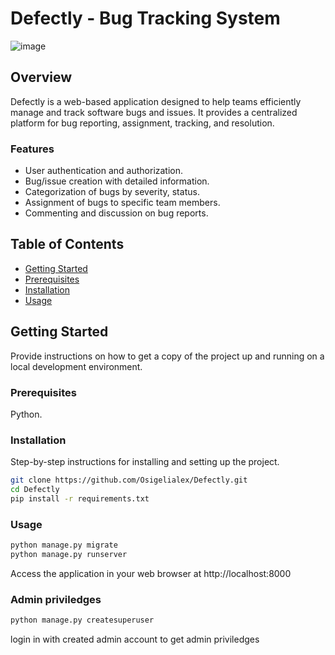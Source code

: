 # Defectly - Bug Tracking System

![image](https://github.com/Osigelialex/Defectly/assets/97721950/e309af96-b80e-473b-b9a2-e0d3fd6ac6b7)

## Overview

Defectly is a web-based application designed to help teams efficiently manage and track software bugs and issues. It provides a centralized platform for bug reporting, assignment, tracking, and resolution.

### Features

- User authentication and authorization.
- Bug/issue creation with detailed information.
- Categorization of bugs by severity, status.
- Assignment of bugs to specific team members.
- Commenting and discussion on bug reports.

## Table of Contents

- [Getting Started](#getting-started)
- [Prerequisites](#prerequisites)
- [Installation](#installation)
- [Usage](#usage)

## Getting Started

Provide instructions on how to get a copy of the project up and running on a local development environment.

### Prerequisites

Python.

### Installation

Step-by-step instructions for installing and setting up the project.

```bash
git clone https://github.com/Osigelialex/Defectly.git
cd Defectly
pip install -r requirements.txt
```

### Usage
```bash
python manage.py migrate
python manage.py runserver
```
Access the application in your web browser at http://localhost:8000

### Admin priviledges
```bash
python manage.py createsuperuser
```
login in with created admin account to get admin priviledges
